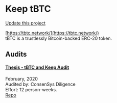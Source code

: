 
# Keep tBTC

[Update this project](https://github.com/ConsenSys/blockchainSecurityDB/edit/master/projects/keep.json)
  
[https://tbtc.network/](https://tbtc.network/)<br>
tBTC is a trustlessly Bitcoin-backed ERC-20 token.


## Audits



#### [Thesis - tBTC and Keep Audit](https://diligence.consensys.net/audits/2020/02/thesis-tbtc-and-keep/)

February, 2020<br>
Audited by: ConsenSys Diligence<br>Effort: 12 person-weeks.<br>
[Repo](https://github.com/keep-network/tbtc)<br>
      

  



